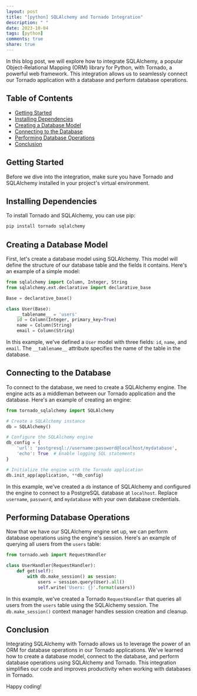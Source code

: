 ```yaml
---
layout: post
title: "[python] SQLAlchemy and Tornado Integration"
description: " "
date: 2023-10-04
tags: [python]
comments: true
share: true
---
```


In this blog post, we will explore how to integrate SQLAlchemy, a popular Object-Relational Mapping (ORM) library for Python, with Tornado, a powerful web framework. This integration allows us to seamlessly connect our Tornado application with a database and perform database operations.

## Table of Contents

- [Getting Started](#getting-started)
- [Installing Dependencies](#installing-dependencies)
- [Creating a Database Model](#creating-a-database-model)
- [Connecting to the Database](#connecting-to-the-database)
- [Performing Database Operations](#performing-database-operations)
- [Conclusion](#conclusion)

## Getting Started

Before we dive into the integration, make sure you have Tornado and SQLAlchemy installed in your project's virtual environment.

## Installing Dependencies

To install Tornado and SQLAlchemy, you can use pip:

```bash
pip install tornado sqlalchemy
```

## Creating a Database Model

First, let's create a database model using SQLAlchemy. This model will define the structure of our database table and the fields it contains. Here's an example of a simple model:

```python
from sqlalchemy import Column, Integer, String
from sqlalchemy.ext.declarative import declarative_base

Base = declarative_base()

class User(Base):
    __tablename__ = 'users'
    id = Column(Integer, primary_key=True)
    name = Column(String)
    email = Column(String)
```

In this example, we've defined a `User` model with three fields: `id`, `name`, and `email`. The `__tablename__` attribute specifies the name of the table in the database.

## Connecting to the Database

To connect to the database, we need to create a SQLAlchemy engine. The engine acts as a middleman between our Tornado application and the database. Here's an example of creating an engine:

```python
from tornado_sqlalchemy import SQLAlchemy

# Create a SQLAlchemy instance
db = SQLAlchemy()

# Configure the SQLAlchemy engine
db_config = {
    'url': 'postgresql://username:password@localhost/mydatabase',
    'echo': True  # Enable logging SQL statements
}

# Initialize the engine with the Tornado application
db.init_app(application, **db_config)
```

In this example, we've created a `db` instance of SQLAlchemy and configured the engine to connect to a PostgreSQL database at `localhost`. Replace `username`, `password`, and `mydatabase` with your own database credentials.

## Performing Database Operations

Now that we have our SQLAlchemy engine set up, we can perform database operations using the engine's session. Here's an example of querying all users from the `users` table:

```python
from tornado.web import RequestHandler

class UserHandler(RequestHandler):
    def get(self):
        with db.make_session() as session:
            users = session.query(User).all()
            self.write('Users: {}'.format(users))
```

In this example, we've created a Tornado `RequestHandler` that queries all users from the `users` table using the SQLAlchemy session. The `db.make_session()` context manager handles session creation and cleanup.

## Conclusion

Integrating SQLAlchemy with Tornado allows us to leverage the power of an ORM for database operations in our Tornado applications. We've learned how to create a database model, connect to the database, and perform database operations using SQLAlchemy and Tornado. This integration simplifies our code and improves productivity when working with databases in Tornado.

Happy coding!